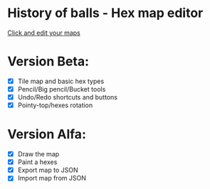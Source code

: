 # History of balls - Hex map editor
[Click and edit your maps](https://luki20091.github.io/Hex-map-editor/)

# Version Beta:
- [x] Tile map and basic hex types
- [x] Pencil/Big pencil/Bucket tools
- [x] Undo/Redo shortcuts and buttons
- [x] Pointy-top/hexes rotation

# Version Alfa:
- [x] Draw the map
- [x] Paint a hexes
- [x] Export map to JSON
- [x] Import map from JSON

